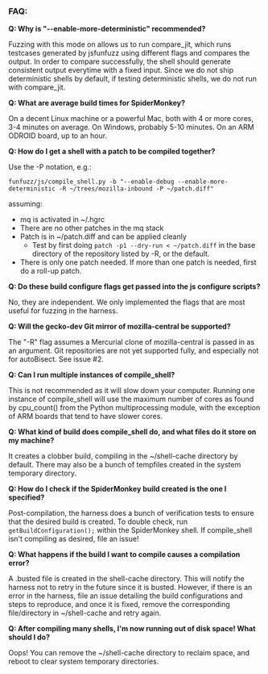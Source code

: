 ### FAQ:

**Q: Why is "--enable-more-deterministic" recommended?**

Fuzzing with this mode on allows us to run compare_jit, which runs testcases generated by jsfunfuzz using different flags and compares the output. In order to compare successfully, the shell should generate consistent output everytime with a fixed input. Since we do not ship deterministic shells by default, if testing deterministic shells, we do not run with compare_jit.

**Q: What are average build times for SpiderMonkey?**

On a decent Linux machine or a powerful Mac, both with 4 or more cores, 3-4 minutes on average. On Windows, probably 5-10 minutes. On an ARM ODROID board, up to an hour.

**Q: How do I get a shell with a patch to be compiled together?**

Use the -P notation, e.g.:

`funfuzz/js/compile_shell.py -b "--enable-debug --enable-more-deterministic -R ~/trees/mozilla-inbound -P ~/patch.diff"`

assuming:
* mq is activated in ~/.hgrc
* There are no other patches in the mq stack
* Patch is in ~/patch.diff and can be applied cleanly
  * Test by first doing `patch -p1 --dry-run < ~/patch.diff` in the base directory of the repository listed by -R, or the default.
* There is only one patch needed. If more than one patch is needed, first do a roll-up patch.

**Q: Do these build configure flags get passed into the js configure scripts?**

No, they are independent. We only implemented the flags that are most useful for fuzzing in the harness.

**Q: Will the gecko-dev Git mirror of mozilla-central be supported?**

The "-R" flag assumes a Mercurial clone of mozilla-central is passed in as an argument. Git repositories are not yet supported fully, and especially not for autoBisect. See issue #2.

**Q: Can I run multiple instances of compile_shell?**

This is not recommended as it will slow down your computer. Running one instance of compile_shell will use the maximum number of cores as found by cpu_count() from the Python multiprocessing module, with the exception of ARM boards that tend to have slower cores.

**Q: What kind of build does compile_shell do, and what files do it store on my machine?**

It creates a clobber build, compiling in the ~/shell-cache directory by default. There may also be a bunch of tempfiles created in the system temporary directory.

**Q: How do I check if the SpiderMonkey build created is the one I specified?**

Post-compilation, the harness does a bunch of verification tests to ensure that the desired build is created. To double check, run `getBuildConfiguration();` within the SpiderMonkey shell. If compile_shell isn't compiling as desired, file an issue!

**Q: What happens if the build I want to compile causes a compilation error?**

A .busted file is created in the shell-cache directory. This will notify the harness not to retry in the future since it is busted. However, if there is an error in the harness, file an issue detailing the build configurations and steps to reproduce, and once it is fixed, remove the corresponding file/directory in ~/shell-cache and retry again.

**Q: After compiling many shells, I'm now running out of disk space! What should I do?**

Oops! You can remove the ~/shell-cache directory to reclaim space, and reboot to clear system temporary directories.

